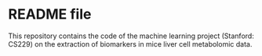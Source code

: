 # README file

This repository contains the code of the machine learning project (Stanford: CS229) on the extraction of biomarkers in mice liver cell metabolomic data.

